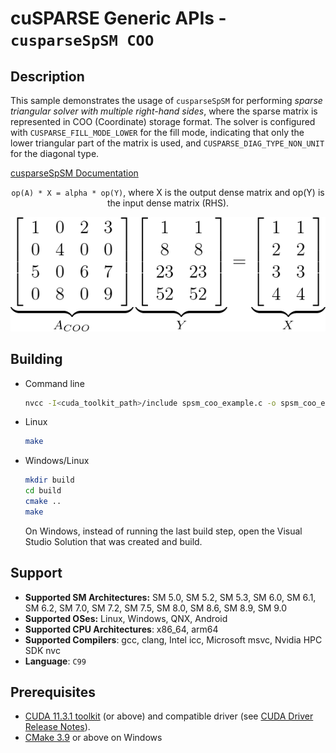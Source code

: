 # cuSPARSE Generic APIs - `cusparseSpSM COO`

## Description

This sample demonstrates the usage of `cusparseSpSM` for performing *sparse triangular solver with multiple right-hand sides*, where the sparse matrix is represented in COO (Coordinate) storage format. The solver is configured with `CUSPARSE_FILL_MODE_LOWER` for the fill mode, indicating that only the lower triangular part of the matrix is used, and `CUSPARSE_DIAG_TYPE_NON_UNIT` for the diagonal type.

[cusparseSpSM Documentation](https://docs.nvidia.com/cuda/cusparse/index.html#cusparse-generic-function-spsm)

<center>

`op(A) * X = alpha * op(Y)`, where X is the output dense matrix and op(Y) is the input dense matrix (RHS).

![](spsm_coo.png)
</center>

## Building

* Command line
    ```bash
    nvcc -I<cuda_toolkit_path>/include spsm_coo_example.c -o spsm_coo_example -lcusparse
    ```

* Linux
    ```bash
    make
    ```

* Windows/Linux
    ```bash
    mkdir build
    cd build
    cmake ..
    make
    ```
    On Windows, instead of running the last build step, open the Visual Studio Solution that was created and build.

## Support

* **Supported SM Architectures:** SM 5.0, SM 5.2, SM 5.3, SM 6.0, SM 6.1, SM 6.2, SM 7.0, SM 7.2, SM 7.5, SM 8.0, SM 8.6, SM 8.9, SM 9.0
* **Supported OSes:** Linux, Windows, QNX, Android
* **Supported CPU Architectures**: x86_64, arm64
* **Supported Compilers**: gcc, clang, Intel icc, Microsoft msvc, Nvidia HPC SDK nvc
* **Language**: `C99`

## Prerequisites

* [CUDA 11.3.1 toolkit](https://developer.nvidia.com/cuda-downloads) (or above) and compatible driver (see [CUDA Driver Release Notes](https://docs.nvidia.com/cuda/cuda-toolkit-release-notes/index.html#cuda-major-component-versions)).
* [CMake 3.9](https://cmake.org/download/) or above on Windows
